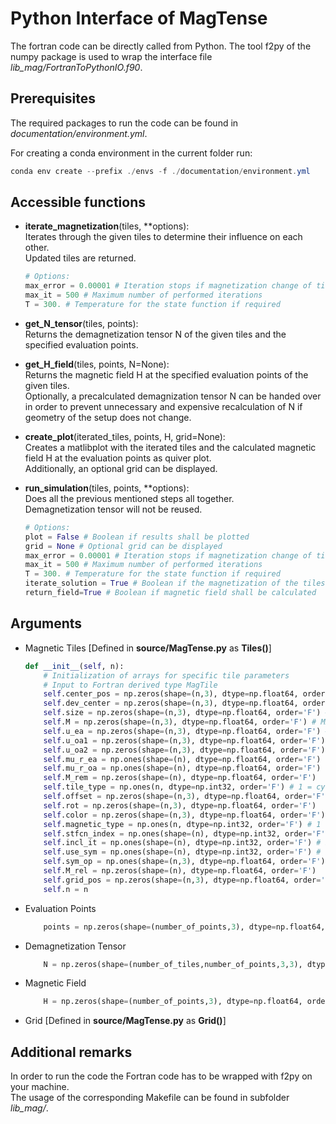 # Python Interface of MagTense

The fortran code can be directly called from Python.
The tool f2py of the numpy package is used to wrap the interface file *lib_mag/FortranToPythonIO.f90*.

## Prerequisites

The required packages to run the code can be found in *documentation/environment.yml*.

For creating a conda environment in the current folder run:

```Powershell
conda env create --prefix ./envs -f ./documentation/environment.yml
```

## Accessible functions

- **iterate_magnetization**(tiles, **options):  
    Iterates through the given tiles to determine their influence on each other.  
    Updated tiles are returned.

    ```Python
    # Options:
    max_error = 0.00001 # Iteration stops if magnetization change of tiles is below this value
    max_it = 500 # Maximum number of performed iterations
    T = 300. # Temperature for the state function if required
    ```

- **get_N_tensor**(tiles, points):  
    Returns the demagnetization tensor N of the given tiles and the specified evaluation points.

- **get_H_field**(tiles, points, N=None):  
    Returns the magnetic field H at the specified evaluation points of the given tiles.  
    Optionally, a precalculated demagnization tensor N can be handed over in order to prevent unnecessary and expensive recalculation of N if geometry of the setup does not change.

- **create_plot**(iterated_tiles, points, H, grid=None):  
    Creates a matlibplot with the iterated tiles and the calculated magnetic field H at the evaluation points as quiver plot.  
    Additionally, an optional grid can be displayed.

- **run_simulation**(tiles, points, **options):  
    Does all the previous mentioned steps all together.  
    Demagnetization tensor will not be reused.

    ```Python
    # Options:
    plot = False # Boolean if results shall be plotted
    grid = None # Optional grid can be displayed
    max_error = 0.00001 # Iteration stops if magnetization change of tiles is below this value
    max_it = 500 # Maximum number of performed iterations
    T = 300. # Temperature for the state function if required
    iterate_solution = True # Boolean if the magnetization of the tiles shall be iterated
    return_field=True # Boolean if magnetic field shall be calculated
    ```

## Arguments

- Magnetic Tiles [Defined in **source/MagTense.py** as **Tiles()**]

    ```Python
    def __init__(self, n):
        # Initialization of arrays for specific tile parameters
        # Input to Fortran derived type MagTile
        self.center_pos = np.zeros(shape=(n,3), dtype=np.float64, order='F') # r0, theta0, z0
        self.dev_center = np.zeros(shape=(n,3), dtype=np.float64, order='F') # dr, dtheta, dz
        self.size = np.zeros(shape=(n,3), dtype=np.float64, order='F') # a, b, c
        self.M = np.zeros(shape=(n,3), dtype=np.float64, order='F') # Mx, My, Mz
        self.u_ea = np.zeros(shape=(n,3), dtype=np.float64, order='F') # Easy axis
        self.u_oa1 = np.zeros(shape=(n,3), dtype=np.float64, order='F')
        self.u_oa2 = np.zeros(shape=(n,3), dtype=np.float64, order='F')
        self.mu_r_ea = np.ones(shape=(n), dtype=np.float64, order='F')
        self.mu_r_oa = np.ones(shape=(n), dtype=np.float64, order='F')
        self.M_rem = np.zeros(shape=(n), dtype=np.float64, order='F')
        self.tile_type = np.ones(n, dtype=np.int32, order='F') # 1 = cylinder, 2 = prism, 3 = ellipsoid
        self.offset = np.zeros(shape=(n,3), dtype=np.float64, order='F') # Offset of global coordinates
        self.rot = np.zeros(shape=(n,3), dtype=np.float64, order='F')
        self.color = np.zeros(shape=(n,3), dtype=np.float64, order='F')
        self.magnetic_type = np.ones(n, dtype=np.int32, order='F') # 1 = hard magnet, 2 = soft magnet
        self.stfcn_index = np.ones(shape=(n), dtype=np.int32, order='F') # Default index into the state function
        self.incl_it = np.ones(shape=(n), dtype=np.int32, order='F') # If equal to zero the tile is not included in the iteration
        self.use_sym = np.ones(shape=(n), dtype=np.int32, order='F') # Whether to exploit symmetry
        self.sym_op = np.ones(shape=(n,3), dtype=np.float64, order='F') # 1 for symmetry and -1 for anti-symmetry respectively to the planes
        self.M_rel = np.zeros(shape=(n), dtype=np.float64, order='F')
        self.grid_pos = np.zeros(shape=(n,3), dtype=np.float64, order='F') # Positions in the grid
        self.n = n
    ```

- Evaluation Points

    ```Python
        points = np.zeros(shape=(number_of_points,3), dtype=np.float64, order='F')
    ```

- Demagnetization Tensor

    ```Python
        N = np.zeros(shape=(number_of_tiles,number_of_points,3,3), dtype=np.float64, order='F')
    ```

- Magnetic Field

    ```Python
        H = np.zeros(shape=(number_of_points,3), dtype=np.float64, order='F')
    ```

- Grid [Defined in **source/MagTense.py** as **Grid()**]

## Additional remarks

In order to run the code the Fortran code has to be wrapped with f2py on your machine.  
The usage of the corresponding Makefile can be found in subfolder *lib_mag/*.
